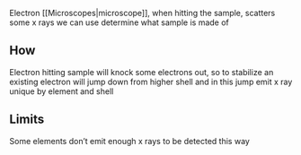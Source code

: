 Electron [[Microscopes|microscope]], when hitting the sample, scatters some x rays we can use determine what sample is made of

## How
Electron hitting sample will knock some electrons out, so to stabilize an existing electron will jump down from higher shell and in this jump emit x ray unique by element and shell

## Limits
Some elements don’t emit enough x rays to be detected this way
